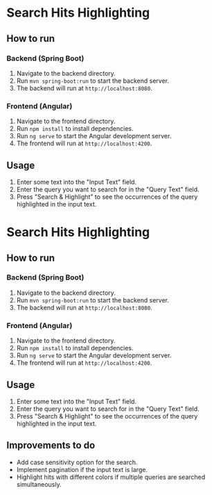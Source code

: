 # Search Hits Highlighting

## How to run

### Backend (Spring Boot)
1. Navigate to the backend directory.
2. Run `mvn spring-boot:run` to start the backend server.
3. The backend will run at `http://localhost:8080`.

### Frontend (Angular)
1. Navigate to the frontend directory.
2. Run `npm install` to install dependencies.
3. Run `ng serve` to start the Angular development server.
4. The frontend will run at `http://localhost:4200`.

## Usage
1. Enter some text into the "Input Text" field.
2. Enter the query you want to search for in the "Query Text" field.
3. Press "Search & Highlight" to see the occurrences of the query highlighted in the input text.

# Search Hits Highlighting

## How to run

### Backend (Spring Boot)
1. Navigate to the backend directory.
2. Run `mvn spring-boot:run` to start the backend server.
3. The backend will run at `http://localhost:8080`.

### Frontend (Angular)
1. Navigate to the frontend directory.
2. Run `npm install` to install dependencies.
3. Run `ng serve` to start the Angular development server.
4. The frontend will run at `http://localhost:4200`.

## Usage
1. Enter some text into the "Input Text" field.
2. Enter the query you want to search for in the "Query Text" field.
3. Press "Search & Highlight" to see the occurrences of the query highlighted in the input text.

## Improvements to do
- Add case sensitivity option for the search.
- Implement pagination if the input text is large.
- Highlight hits with different colors if multiple queries are searched simultaneously.


